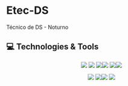# Etec-DS

 Técnico  de DS - Noturno

##  💻 Technologies & Tools 

<div align="center">

<img src="https://img.shields.io/badge/HTML5-E34F26?style=for-the-badge&logo=html5&logoColor=white" align="center"/> <img src="https://img.shields.io/badge/CSS3-1572B6?style=for-the-badge&logo=css3&logoColor=white" align="center"/> <img src="https://img.shields.io/badge/JavaScript-F7DF1E?style=for-the-badge&logo=javascript&logoColor=black" align="center"/><img src="https://img.shields.io/badge/git-%23F05033.svg?style=for-the-badge&logo=git&logoColor=white" align="center" /> <img src="https://img.shields.io/badge/PHP-777BB4?style=for-the-badge&logo=php&logoColor=white" align="center" /><img src="https://img.shields.io/badge/java-%23ED8B00.svg?style=for-the-badge&logo=java&logoColor=white" align="center"/>

</div>


<div align="center">

<img src="https://img.shields.io/badge/mysql-%2300f.svg?style=for-the-badge&logo=mysql&logoColor=white" align="center" /> <img src="https://img.shields.io/badge/Android%20Studio-3DDC84.svg?style=for-the-badge&logo=android-studio&logoColor=white" align="center" /><img src="https://img.shields.io/badge/NetBeansIDE-1B6AC6.svg?style=for-the-badge&logo=apache-netbeans-ide&logoColor=white" align="center" /> <img src="https://img.shields.io/badge/Visual%20Studio%20Code-0078d7.svg?style=for-the-badge&logo=visual-studio-code&logoColor=white" align="center" />

</div>

